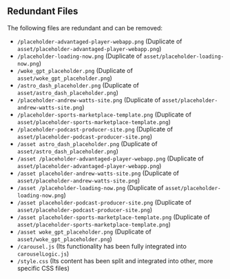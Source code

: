 ## Redundant Files

The following files are redundant and can be removed:

*   `/placeholder-advantaged-player-webapp.png` (Duplicate of `asset/placeholder-advantaged-player-webapp.png`)
*   `/placeholder-loading-now.png` (Duplicate of `asset/placeholder-loading-now.png`)
*   `/woke_gpt_placeholder.png` (Duplicate of `asset/woke_gpt_placeholder.png`)
*   `/astro_dash_placeholder.png` (Duplicate of `asset/astro_dash_placeholder.png`)
*   `/placeholder-andrew-watts-site.png` (Duplicate of `asset/placeholder-andrew-watts-site.png`)
*   `/placeholder-sports-marketplace-template.png` (Duplicate of `asset/placeholder-sports-marketplace-template.png`)
*   `/placeholder-podcast-producer-site.png` (Duplicate of `asset/placeholder-podcast-producer-site.png`)
*   `/asset astro_dash_placeholder.png` (Duplicate of `asset/astro_dash_placeholder.png`)
*   `/asset /placeholder-advantaged-player-webapp.png` (Duplicate of `asset/placeholder-advantaged-player-webapp.png`)
*   `/asset placeholder-andrew-watts-site.png` (Duplicate of `asset/placeholder-andrew-watts-site.png`)
*   `/asset /placeholder-loading-now.png` (Duplicate of `asset/placeholder-loading-now.png`)
*   `/asset placeholder-podcast-producer-site.png` (Duplicate of `asset/placeholder-podcast-producer-site.png`)
*   `/asset placeholder-sports-marketplace-template.png` (Duplicate of `asset/placeholder-sports-marketplace-template.png`)
*   `/asset woke_gpt_placeholder.png` (Duplicate of `asset/woke_gpt_placeholder.png`)
*   `/carousel.js` (Its functionality has been fully integrated into `carouselLogic.js`)
*   `/style.css` (Its content has been split and integrated into other, more specific CSS files)